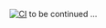 [![CI](https://github.com/saiqi/fantasio/actions/workflows/CI.yml/badge.svg?branch=main)](https://github.com/saiqi/fantasio/actions/workflows/CI.yml)
to be continued ...

